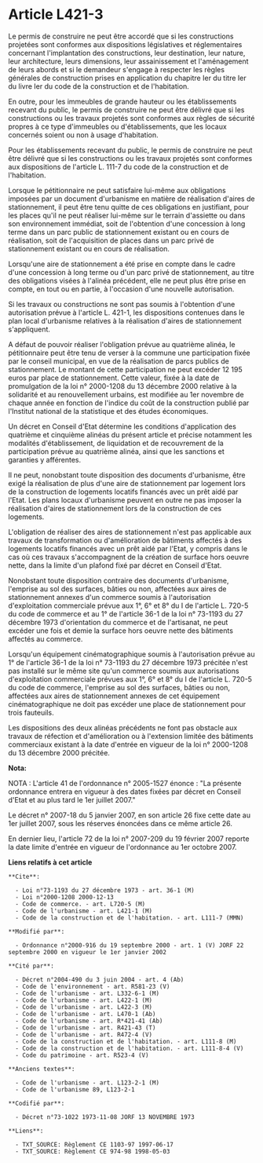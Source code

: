 # Article L421-3

Le permis de construire ne peut être accordé que si les constructions projetées sont conformes aux dispositions législatives
et réglementaires concernant l'implantation des constructions, leur destination, leur nature, leur architecture, leurs
dimensions, leur assainissement et l'aménagement de leurs abords et si le demandeur s'engage à respecter les règles générales
de construction prises en application du chapitre Ier du titre Ier du livre Ier du code de la construction et de
l'habitation.

En outre, pour les immeubles de grande hauteur ou les établissements recevant du public, le permis de construire ne peut être
délivré que si les constructions ou les travaux projetés sont conformes aux règles de sécurité propres à ce type d'immeubles
ou d'établissements, que les locaux concernés soient ou non à usage d'habitation.

Pour les établissements recevant du public, le permis de construire ne peut être délivré que si les constructions ou les
travaux projetés sont conformes aux dispositions de l'article L. 111-7 du code de la construction et de l'habitation.

Lorsque le pétitionnaire ne peut satisfaire lui-même aux obligations imposées par un document d'urbanisme en matière de
réalisation d'aires de stationnement, il peut être tenu quitte de ces obligations en justifiant, pour les places qu'il ne
peut réaliser lui-même sur le terrain d'assiette ou dans son environnement immédiat, soit de l'obtention d'une concession à
long terme dans un parc public de stationnement existant ou en cours de réalisation, soit de l'acquisition de places dans un
parc privé de stationnement existant ou en cours de réalisation.

Lorsqu'une aire de stationnement a été prise en compte dans le cadre d'une concession à long terme ou d'un parc privé de
stationnement, au titre des obligations visées à l'alinéa précédent, elle ne peut plus être prise en compte, en tout ou en
partie, à l'occasion d'une nouvelle autorisation.

Si les travaux ou constructions ne sont pas soumis à l'obtention d'une autorisation prévue à l'article L. 421-1, les
dispositions contenues dans le plan local d'urbanisme relatives à la réalisation d'aires de stationnement s'appliquent.

A défaut de pouvoir réaliser l'obligation prévue au quatrième alinéa, le pétitionnaire peut être tenu de verser à la commune
une participation fixée par le conseil municipal, en vue de la réalisation de parcs publics de stationnement. Le montant de
cette participation ne peut excéder 12 195 euros par place de stationnement. Cette valeur, fixée à la date de promulgation de
la loi n° 2000-1208 du 13 décembre 2000 relative à la solidarité et au renouvellement urbains, est modifiée au 1er novembre
de chaque année en fonction de l'indice du coût de la construction publié par l'Institut national de la statistique et des
études économiques.

Un décret en Conseil d'Etat détermine les conditions d'application des quatrième et cinquième alinéas du présent article et
précise notamment les modalités d'établissement, de liquidation et de recouvrement de la participation prévue au quatrième
alinéa, ainsi que les sanctions et garanties y afférentes.

Il ne peut, nonobstant toute disposition des documents d'urbanisme, être exigé la réalisation de plus d'une aire de
stationnement par logement lors de la construction de logements locatifs financés avec un prêt aidé par l'Etat. Les plans
locaux d'urbanisme peuvent en outre ne pas imposer la réalisation d'aires de stationnement lors de la construction de ces
logements.

L'obligation de réaliser des aires de stationnement n'est pas applicable aux travaux de transformation ou d'amélioration de
bâtiments affectés à des logements locatifs financés avec un prêt aidé par l'Etat, y compris dans le cas où ces travaux
s'accompagnent de la création de surface hors oeuvre nette, dans la limite d'un plafond fixé par décret en Conseil d'Etat.

Nonobstant toute disposition contraire des documents d'urbanisme, l'emprise au sol des surfaces, bâties ou non, affectées aux
aires de stationnement annexes d'un commerce soumis à l'autorisation d'exploitation commerciale prévue aux 1°, 6° et 8° du I
de l'article L. 720-5 du code de commerce et au 1° de l'article 36-1 de la loi n° 73-1193 du 27 décembre 1973 d'orientation
du commerce et de l'artisanat, ne peut excéder une fois et demie la surface hors oeuvre nette des bâtiments affectés au
commerce.

Lorsqu'un équipement cinématographique soumis à l'autorisation prévue au 1° de l'article 36-1 de la loi n° 73-1193 du 27
décembre 1973 précitée n'est pas installé sur le même site qu'un commerce soumis aux autorisations d'exploitation commerciale
prévues aux 1°, 6° et 8° du I de l'article L. 720-5 du code de commerce, l'emprise au sol des surfaces, bâties ou non,
affectées aux aires de stationnement annexes de cet équipement cinématographique ne doit pas excéder une place de
stationnement pour trois fauteuils.

Les dispositions des deux alinéas précédents ne font pas obstacle aux travaux de réfection et d'amélioration ou à l'extension
limitée des bâtiments commerciaux existant à la date d'entrée en vigueur de la loi n° 2000-1208 du 13 décembre 2000 précitée.

**Nota:**

NOTA : L'article 41 de l'ordonnance n° 2005-1527 énonce : "La présente ordonnance entrera en vigueur à des dates fixées par
décret en Conseil d'Etat et au plus tard le 1er juillet 2007."

Le décret n° 2007-18 du 5 janvier 2007, en son article 26 fixe cette date au 1er juillet 2007, sous les réserves énoncées
dans ce même article 26.

En dernier lieu, l'article 72 de la loi n° 2007-209 du 19 février 2007 reporte la date limite d'entrée en vigueur de
l'ordonnance au 1er octobre 2007.

**Liens relatifs à cet article**

	**Cite**:

	  - Loi n°73-1193 du 27 décembre 1973 - art. 36-1 (M)
	  - Loi n°2000-1208 2000-12-13
	  - Code de commerce. - art. L720-5 (M)
	  - Code de l'urbanisme - art. L421-1 (M)
	  - Code de la construction et de l'habitation. - art. L111-7 (MMN)

	**Modifié par**:

	  - Ordonnance n°2000-916 du 19 septembre 2000 - art. 1 (V) JORF 22 septembre 2000 en vigueur le 1er janvier 2002

	**Cité par**:

	  - Décret n°2004-490 du 3 juin 2004 - art. 4 (Ab)
	  - Code de l'environnement - art. R581-23 (V)
	  - Code de l'urbanisme - art. L332-6-1 (M)
	  - Code de l'urbanisme - art. L422-1 (M)
	  - Code de l'urbanisme - art. L422-3 (M)
	  - Code de l'urbanisme - art. L470-1 (Ab)
	  - Code de l'urbanisme - art. R*421-41 (Ab)
	  - Code de l'urbanisme - art. R421-43 (T)
	  - Code de l'urbanisme - art. R472-4 (V)
	  - Code de la construction et de l'habitation. - art. L111-8 (M)
	  - Code de la construction et de l'habitation. - art. L111-8-4 (V)
	  - Code du patrimoine - art. R523-4 (V)

	**Anciens textes**:

	  - Code de l'urbanisme - art. L123-2-1 (M)
	  - Code de l'urbanisme 89, L123-2-1

	**Codifié par**:

	  - Décret n°73-1022 1973-11-08 JORF 13 NOVEMBRE 1973

	**Liens**:

	  - TXT_SOURCE: Règlement CE 1103-97 1997-06-17
	  - TXT_SOURCE: Règlement CE 974-98 1998-05-03
